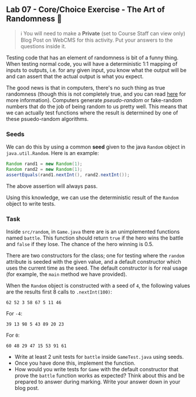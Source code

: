 ## Lab 07 - Core/Choice Exercise - The Art of Randomness 🎲

> ℹ️ You will need to make a **Private** (set to Course Staff can view only) Blog Post on WebCMS for this activity. Put your answers to the questions inside it.

Testing code that has an element of randomness is bit of a funny thing. When testing normal code, you will have a deterministic 1:1 mapping of inputs to outputs, i.e. for any given input, you know what the output will be and can assert that the actual output is what you expect. 

The good news is that in computers, there's no such thing as true randomness (though this is not completely true, and you can read [here](https://engineering.mit.edu/engage/ask-an-engineer/can-a-computer-generate-a-truly-random-number/) for more information). Computers generate *pseudo-random* or fake-random numbers that do the job of being random to us pretty well. This means that we can actually test functions where the result is determined by one of these psuedo-random algorithms. 

### Seeds

We can do this by using a common **seed** given to the java `Random` object in `java.util.Random`. Here is an example:

```java
Random rand1 = new Random(1);
Random rand2 = new Random(1);
assertEquals(rand1.nextInt(), rand2.nextInt());
```

The above assertion will always pass.

Using this knowledge, we can use the deterministic result of the `Random` object to write tests.

### Task

Inside `src/random`, in `Game.java` there are is an unimplemented functions named `battle`. This function should return `true` if the hero wins the battle and `false` if they lose. The chance of the hero winning is 0.5. 

There are two constructors for the class; one for testing where the `random` attribute is seeded with the given value, and a default constructor which uses the current time as the seed. The default constructor is for real usage (for example, the `main` method we have provided). 

When the `Random` object is constructed with a seed of `4`, the following values are the results first 8 calls to `.nextInt(100)`:

```
62 52 3 58 67 5 11 46
```

For `-4`:

```
39 13 98 5 43 89 20 23
```

For `0`:

```
60 48 29 47 15 53 91 61
```

* Write at least 2 unit tests for `battle` inside `GameTest.java` using seeds. 
* Once you have done this, implement the function.
* How would you write tests for `Game` with the default constructor that prove the `battle` function works as expected? Think about this and be prepared to answer during marking. Write your answer down in your blog post.

